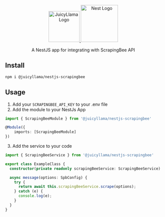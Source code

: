 <p align="center">
  <a href="https://juicyllama.com/" target="_blank">
    <img src="https://juicyllama.com/assets/images/icon.png" width="100" alt="JuicyLlama Logo" />
  </a>
  <a href="http://nestjs.com/" target="blank"><img src="https://nestjs.com/img/logo-small.svg" width="120" alt="Nest Logo" /></a>
</p>



<p align="center">
A NestJS app for integrating with ScrapingBee API
</p>

## Install

```bash
npm i @juicyllama/nestjs-scrapingbee
```

## Usage

1. Add your `SCRAPINGBEE_API_KEY` to your .env file
2. Add the module to your NestJs App

```ts
import { ScrapingBeeModule } from '@juicyllama/nestjs-scrapingbee'

@Module({
	imports: [ScrapingBeeModule]
})
```

3. Add the service to your code

```ts
import { ScrapingBeeService } from '@juicyllama/nestjs-scrapingbee'

export class ExampleClass {
  constructor(private readonly scrapingBeeService: ScrapingBeeService) {}

  async message(options: SpbConfig) {
    try {
      return await this.scrapingBeeService.scrape(options);
    } catch (e) {
      console.log(e);
    }
  }
}
```

